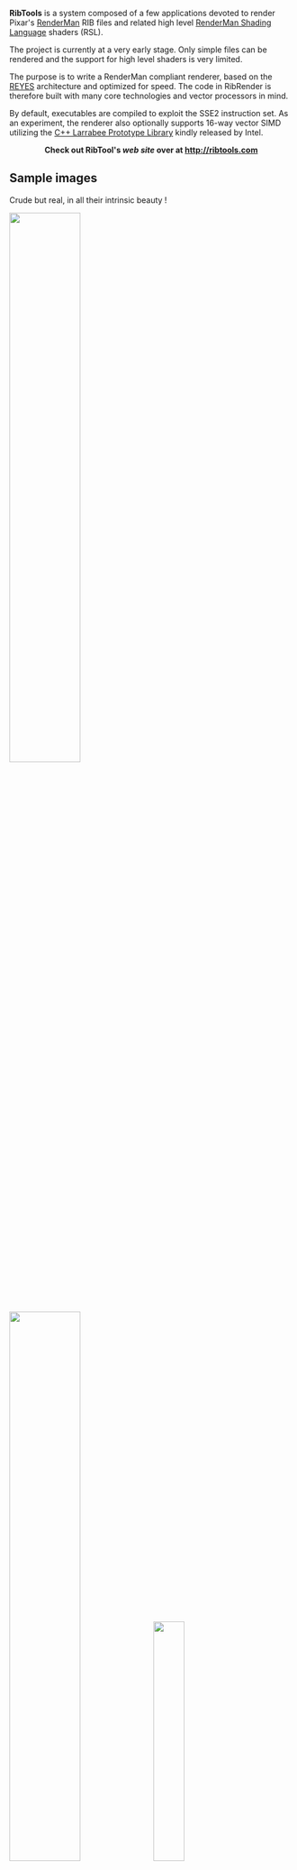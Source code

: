 **RibTools** is a system composed of a few applications devoted to render Pixar's [RenderMan](http://en.wikipedia.org/wiki/RenderMan_Interface_Specification#RenderMan_compliant_renderers) RIB files and related high level [RenderMan Shading Language](http://en.wikipedia.org/wiki/RenderMan_Shading_Language) shaders (RSL).

The project is currently at a very early stage. Only simple files can be rendered and the support for high level shaders is very limited.

The purpose is to write a RenderMan compliant renderer, based on the [REYES](http://en.wikipedia.org/wiki/Reyes_rendering) architecture and optimized for speed. The code in RibRender is therefore built with many core technologies and vector processors in mind.

By default, executables are compiled to exploit the SSE2 instruction set.
As an experiment, the renderer also optionally supports 16-way vector SIMD utilizing the [C++ Larrabee Prototype Library](http://software.intel.com/en-us/articles/prototype-primitives-guide/) kindly released by Intel.

<p align='center'><b>Check out RibTool's <i>web site</i> over at <a href='http://ribtools.com'>http://ribtools.com</a></b></p>

## Sample images ##
Crude but real, in all their intrinsic beauty !

<img src='http://ribtools.googlecode.com/svn/trunk/Source/docs/images/sample_renders/airplane.png' width='50%'>

<img src='http://ribtools.googlecode.com/svn/trunk/Source/docs/images/sample_renders/killeroo.jpg' width='50%'>

<img src='http://ribtools.googlecode.com/svn/trunk/Source/docs/images/sample_renders/displaced_sphere.png' width='33%'>

<img src='http://ribtools.googlecode.com/svn/trunk/Source/docs/images/sample_renders/elephant.png' width='50%'>

<hr />
<i>RibTools and RibRender are: Copyright 2008-2010, Davide Pasca. All rights reserved.</i>

<i>The RenderMan (R) Interface Procedures and RIB Protocol are: Copyright 1988, 1989, Pixar. All rights reserved. RenderMan (R) is a registered trademark of Pixar.</i>